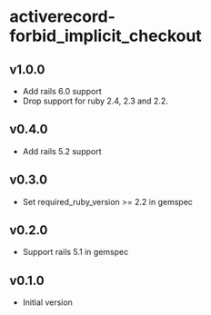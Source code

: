 # activerecord-forbid_implicit_checkout

## v1.0.0
- Add rails 6.0 support
- Drop support for ruby 2.4, 2.3 and 2.2. 

## v0.4.0
- Add rails 5.2 support

## v0.3.0
- Set required_ruby_version >= 2.2 in gemspec

## v0.2.0
- Support rails 5.1 in gemspec

## v0.1.0
- Initial version
